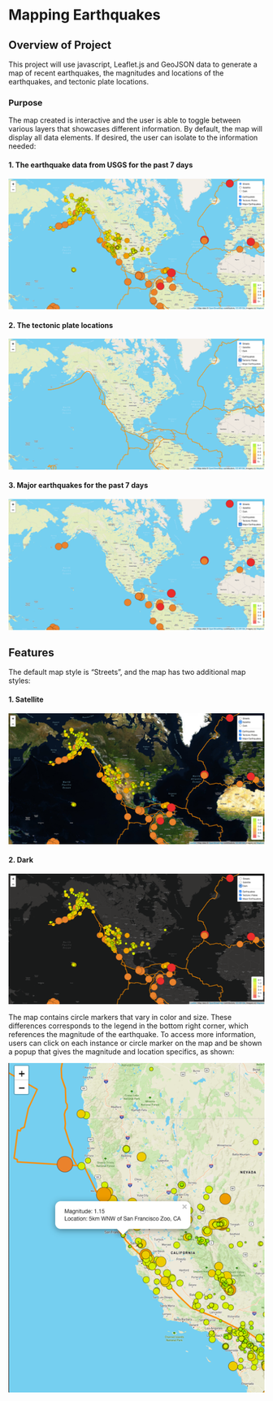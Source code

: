 # Mapping Earthquakes

## Overview of Project
This project will use javascript, Leaflet.js and GeoJSON data to generate a map of recent earthquakes, the magnitudes and locations of the earthquakes, and tectonic plate locations. 

### Purpose
The map created is interactive and the user is able to toggle between various layers that showcases different information. By default, the map will display all data elements. If desired, the user can isolate to the information needed:
#### 1. The earthquake data from USGS for the past 7 days

![](Earthquakes_Challenge/static/images/map_original.png)

#### 2. The tectonic plate locations

![](Earthquakes_Challenge/static/images/tectonic.png)

#### 3. Major earthquakes for the past 7 days

![](Earthquakes_Challenge/static/images/major.png)


## Features
The default map style is “Streets”, and the map has two additional map styles:
#### 1. Satellite

![](Earthquakes_Challenge/static/images/map_satellite.png)

#### 2. Dark

![](Earthquakes_Challenge/static/images/map_dark.png)

The map contains circle markers that vary in color and size. These differences corresponds to the legend in the bottom right corner, which references the magnitude of the earthquake. To access more information, users can click on each instance or circle marker on the map and be shown a popup that gives the magnitude and location specifics, as shown:

![](Earthquakes_Challenge/static/images/details.png)